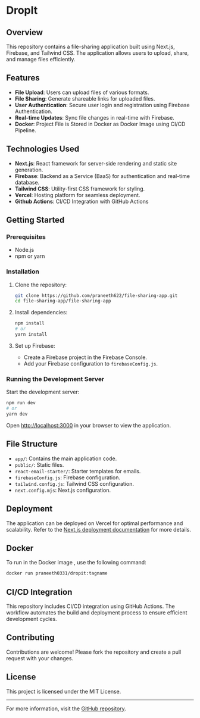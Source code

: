 # DropIt

## Overview

This repository contains a file-sharing application built using Next.js, Firebase, and Tailwind CSS. The application allows users to upload, share, and manage files efficiently.

## Features

- **File Upload**: Users can upload files of various formats.
- **File Sharing**: Generate shareable links for uploaded files.
- **User Authentication**: Secure user login and registration using Firebase Authentication.
- **Real-time Updates**: Sync file changes in real-time with Firebase.
- **Docker**: Project File is Stored in Docker as Docker Image using CI/CD Pipeline. 

## Technologies Used

- **Next.js**: React framework for server-side rendering and static site generation.
- **Firebase**: Backend as a Service (BaaS) for authentication and real-time database.
- **Tailwind CSS**: Utility-first CSS framework for styling.
- **Vercel**: Hosting platform for seamless deployment.
- **Github Actions**: CI/CD Integration with GitHub Actions

## Getting Started

### Prerequisites

- Node.js
- npm or yarn

### Installation

1. Clone the repository:
   ```bash
   git clone https://github.com/praneeth622/file-sharing-app.git
   cd file-sharing-app/file-sharing-app
   ```

2. Install dependencies:
   ```bash
   npm install
   # or
   yarn install
   ```

3. Set up Firebase:
   - Create a Firebase project in the Firebase Console.
   - Add your Firebase configuration to `firebaseConfig.js`.

### Running the Development Server

Start the development server:
```bash
npm run dev
# or
yarn dev
```
Open [http://localhost:3000](http://localhost:3000) in your browser to view the application.

## File Structure

- `app/`: Contains the main application code.
- `public/`: Static files.
- `react-email-starter/`: Starter templates for emails.
- `firebaseConfig.js`: Firebase configuration.
- `tailwind.config.js`: Tailwind CSS configuration.
- `next.config.mjs`: Next.js configuration.

## Deployment

The application can be deployed on Vercel for optimal performance and scalability. Refer to the [Next.js deployment documentation](https://nextjs.org/docs/deployment) for more details.

## Docker 

To run in the Docker image , use the following command:

```bash
docker run praneeth0331/dropit:tagname
```

## CI/CD Integration

This repository includes CI/CD integration using GitHub Actions. The workflow automates the build and deployment process to ensure efficient development cycles.

## Contributing

Contributions are welcome! Please fork the repository and create a pull request with your changes.

## License

This project is licensed under the MIT License.

---

For more information, visit the [GitHub repository](https://github.com/praneeth622/file-sharing-app/tree/main/file-sharing-app).
